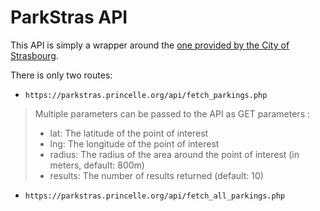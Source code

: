 # ParkStras API

This API is simply a wrapper around the [one provided by the City of Strasbourg](https://data.strasbourg.eu/pages/accueil/).

There is only two routes:

- `https://parkstras.princelle.org/api/fetch_parkings.php`

> Multiple parameters can be passed to the API as GET parameters :
> - lat: The latitude of the point of interest
> - lng: The longitude of the point of interest
> - radius: The radius of the area around the point of interest (in meters, default: 800m)
> - results: The number of results returned (default: 10)

- `https://parkstras.princelle.org/api/fetch_all_parkings.php`
